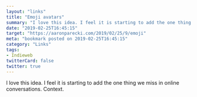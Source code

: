 ```yaml
---
layout: "links"
title: "Emoji avatars"
summary: "I love this idea. I feel it is starting to add the one thing we miss in online conversations. Context."
date: "2019-02-25T16:45:15"
target: "https://aaronparecki.com/2019/02/25/9/emoji"
meta: "bookmark posted on 2019-02-25T16:45:15"
category: "Links"
tags:
- Indieweb
twitterCard: false
twitter: true
---
```

I love this idea. I feel it is starting to add the one thing we miss in online conversations. Context.
